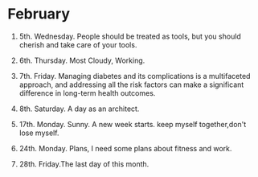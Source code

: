 # February

1. 5th. Wednesday. People should be treated as tools, but you should cherish and take care of your tools.

2. 6th. Thursday. Most Cloudy, Working.

3. 7th. Friday.  Managing diabetes and its complications is a multifaceted approach, and addressing all the risk factors can make a significant difference in long-term health outcomes.

4. 8th. Saturday. A day as an architect.

5. 17th. Monday. Sunny. A new week starts. keep myself together,don't lose myself.

6. 24th. Monday. Plans, I need some plans about fitness and work. 

7. 28th. Friday.The last day of this month.